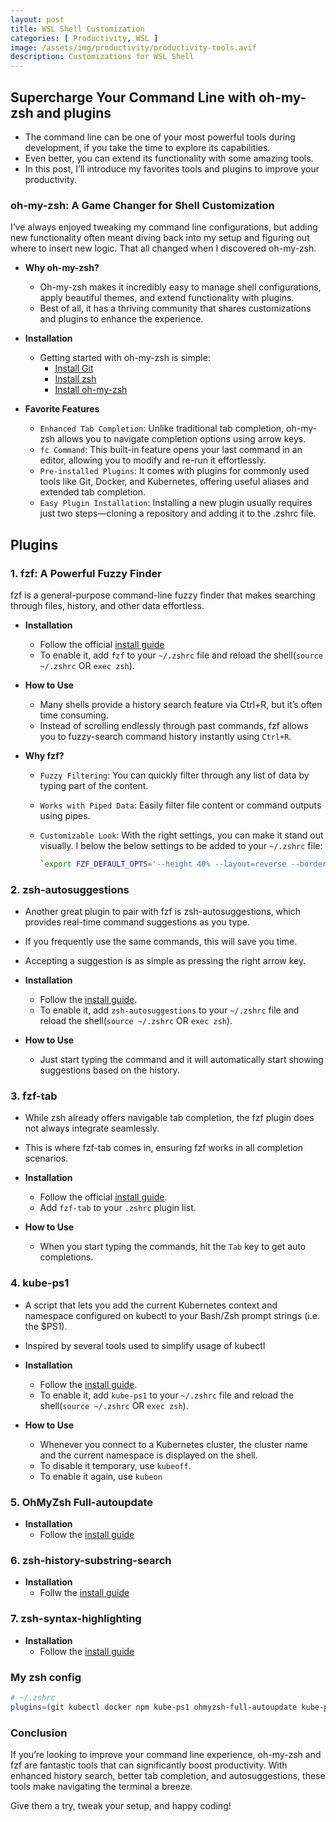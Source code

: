 ```yaml
---
layout: post
title: WSL Shell Customization
categories: [ Productivity, WSL ]
image: /assets/img/productivity/productivity-tools.avif
description: Customizations for WSL Shell
---
```


## Supercharge Your Command Line with oh-my-zsh and plugins

- The command line can be one of your most powerful tools during development, if you take the time to explore its capabilities.
- Even better, you can extend its functionality with some amazing tools.
- In this post, I’ll introduce my favorites tools and plugins to improve your productivity.

### oh-my-zsh: A Game Changer for Shell Customization

I’ve always enjoyed tweaking my command line configurations, but adding new functionality often meant diving back into my setup and figuring out where to insert new logic. That all changed when I discovered oh-my-zsh.

- **Why oh-my-zsh?**
  - Oh-my-zsh makes it incredibly easy to manage shell configurations, apply beautiful themes, and extend functionality with plugins.
  - Best of all, it has a thriving community that shares customizations and plugins to enhance the experience.

- **Installation**
  - Getting started with oh-my-zsh is simple:
    - [Install Git](https://git-scm.com/book/en/v2/Getting-Started-Installing-Git)
    - [Install zsh](https://github.com/ohmyzsh/ohmyzsh/wiki/Installing-ZSH)
    - [Install oh-my-zsh](https://github.com/ohmyzsh/ohmyzsh#basic-installation)

- **Favorite Features**
  - `Enhanced Tab Completion`: Unlike traditional tab completion, oh-my-zsh allows you to navigate completion options using arrow keys.
  - `fc Command`: This built-in feature opens your last command in an editor, allowing you to modify and re-run it effortlessly.
  - `Pre-installed Plugins`: It comes with plugins for commonly used tools like Git, Docker, and Kubernetes, offering useful aliases and extended tab completion.
  - `Easy Plugin Installation`: Installing a new plugin usually requires just two steps—cloning a repository and adding it to the .zshrc file.

## Plugins

### 1. fzf: A Powerful Fuzzy Finder

fzf is a general-purpose command-line fuzzy finder that makes searching through files, history, and other data effortless.

- **Installation**
  - Follow the official [install guide](https://github.com/junegunn/fzf#installation)
  - To enable it, add `fzf` to your `~/.zshrc` file and reload the shell(`source ~/.zshrc` OR `exec zsh`).

- **How to Use**
  - Many shells provide a history search feature via Ctrl+R, but it’s often time consuming.
  - Instead of scrolling endlessly through past commands, fzf allows you to fuzzy-search command history instantly using `Ctrl+R`.

- **Why fzf?**
  - `Fuzzy Filtering`: You can quickly filter through any list of data by typing part of the content.
  - `Works with Piped Data`: Easily filter file content or command outputs using pipes.
  - `Customizable Look`: With the right settings, you can make it stand out visually. I below the below settings to be added to your `~/.zshrc` file:

    ```sh
    `export FZF_DEFAULT_OPTS='--height 40% --layout=reverse --border'`
    ```

### 2. zsh-autosuggestions

- Another great plugin to pair with fzf is zsh-autosuggestions, which provides real-time command suggestions as you type.
- If you frequently use the same commands, this will save you time.
- Accepting a suggestion is as simple as pressing the right arrow key.

- **Installation**
  - Follow the [install guide](https://github.com/zsh-users/zsh-autosuggestions/blob/master/INSTALL.md).
  - To enable it, add `zsh-autosuggestions` to your `~/.zshrc` file and reload the shell(`source ~/.zshrc` OR `exec zsh`).

- **How to Use**
  - Just start typing the command and it will automatically start showing suggestions based on the history.

### 3. fzf-tab

- While zsh already offers navigable tab completion, the fzf plugin does not always integrate seamlessly.
- This is where fzf-tab comes in, ensuring fzf works in all completion scenarios.

- **Installation**
  - Follow the official [install guide](https://github.com/Aloxaf/fzf-tab#install).
  - Add `fzf-tab` to your `.zshrc` plugin list.

- **How to Use**
  - When you start typing the commands, hit the `Tab` key to get auto completions.

### 4. kube-ps1

- A script that lets you add the current Kubernetes context and namespace configured on kubectl to your Bash/Zsh prompt strings (i.e. the $PS1).
- Inspired by several tools used to simplify usage of kubectl

- **Installation**
  - Follow the [install guide](https://github.com/jonmosco/kube-ps1).
  - To enable it, add `kube-ps1` to your `~/.zshrc` file and reload the shell(`source ~/.zshrc` OR `exec zsh`).
  
- **How to Use**
  - Whenever you connect to a Kubernetes cluster, the cluster name and the current namespace is displayed on the shell.
  - To disable it temporary, use `kubeoff`.
  - To enable it again, use `kubeon`

### 5. OhMyZsh Full-autoupdate

- **Installation**
  - Follow the [install guide](https://github.com/Pilaton/OhMyZsh-full-autoupdate)

### 6. zsh-history-substring-search

- **Installation**
  - Follw the [install guide](https://github.com/zsh-users/zsh-history-substring-search)

### 7. zsh-syntax-highlighting

- **Installation**
  - Follow the [install guide](https://github.com/zsh-users/zsh-syntax-highlighting)

### My zsh config

```sh
# ~/.zshrc
plugins=(git kubectl docker npm kube-ps1 ohmyzsh-full-autoupdate kube-ps1 azure fzf fzf-tab zsh-history-substring-search zsh-autosuggestions zsh-syntax-highlighting)
```

### Conclusion

If you’re looking to improve your command line experience, oh-my-zsh and fzf are fantastic tools that can significantly boost productivity. With enhanced history search, better tab completion, and autosuggestions, these tools make navigating the terminal a breeze.

Give them a try, tweak your setup, and happy coding!